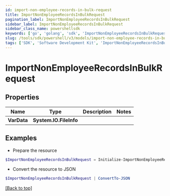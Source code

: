 ```yaml
---
id: import-non-employee-records-in-bulk-request
title: ImportNonEmployeeRecordsInBulkRequest
pagination_label: ImportNonEmployeeRecordsInBulkRequest
sidebar_label: ImportNonEmployeeRecordsInBulkRequest
sidebar_class_name: powershellsdk
keywords: ['go', 'golang', 'sdk', 'ImportNonEmployeeRecordsInBulkRequest'] 
slug: /tools/sdk/powershell/v3/models/import-non-employee-records-in-bulk-request
tags: ['SDK', 'Software Development Kit', 'ImportNonEmployeeRecordsInBulkRequest']
---
```



# ImportNonEmployeeRecordsInBulkRequest

## Properties

Name | Type | Description | Notes
------------ | ------------- | ------------- | -------------
**VarData** |  **System.IO.FileInfo** |  | 

## Examples

- Prepare the resource
```powershell
$ImportNonEmployeeRecordsInBulkRequest = Initialize-ImportNonEmployeeRecordsInBulkRequest  -VarData null
```

- Convert the resource to JSON
```powershell
$ImportNonEmployeeRecordsInBulkRequest | ConvertTo-JSON
```


[[Back to top]](#) 

